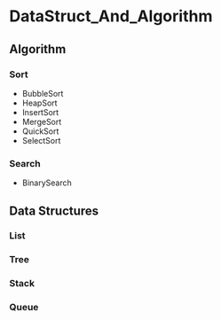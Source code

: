 # DataStruct_And_Algorithm

## Algorithm

### Sort
* BubbleSort
* HeapSort
* InsertSort
* MergeSort
* QuickSort
* SelectSort

### Search
* BinarySearch

### 

## Data Structures

### List

### Tree

### Stack

### Queue